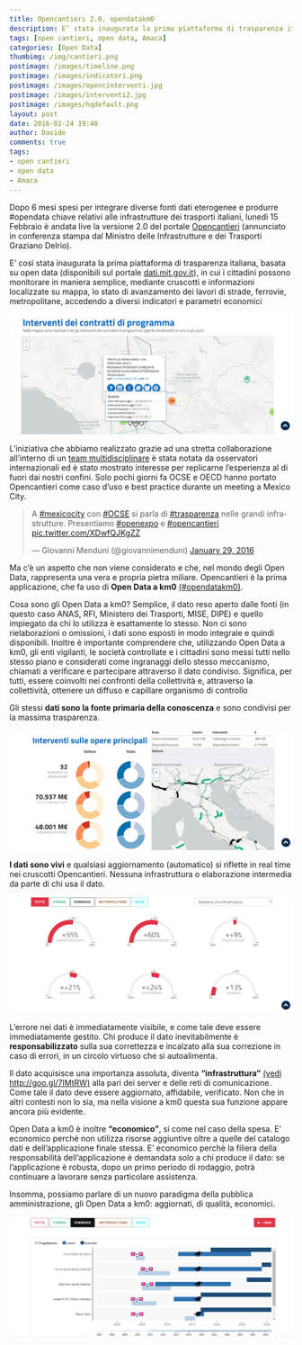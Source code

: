 ```yaml
---
title: Opencantieri 2.0, opendatakm0
description: E’ stata inaugurata la prima piattaforma di trasparenza italiana che permette monitorare lo stato di avanzamento dei lavori di strade, ferrovie, metropolitane
tags: [open cantieri, open data, Amaca]
categories: [Open Data]
thumbimg: /img/cantieri.png
postimage: /images/timeline.png
postimage: /images/indicatori.png
postimage: /images/opencinterventi.jpg
postimage: /images/interventi2.jpg
postimage: /images/hqdefault.png
layout: post
date: 2016-02-24 19:40
author: Davide
comments: true
tags:
- open cantieri
- open data
- Amaca
---
```


Dopo 6 mesi spesi per integrare diverse fonti dati eterogenee e produrre #opendata chiave relativi alle infrastrutture dei trasporti italiani, lunedì 15 Febbraio è andata live la versione 2.0 del portale [Opencantieri](http://opencantieri.mit.gov.it/) (annunciato in conferenza stampa dal Ministro delle Infrastrutture e dei Trasporti Graziano Delrio).

E’ così stata inaugurata la  prima piattaforma di trasparenza italiana, basata su open data (disponibili sul portale [dati.mit.gov.it](http://dati.mit.gov.it/catalog/dataset)), in cui i cittadini possono monitorare in maniera semplice, mediante cruscotti e informazioni localizzate su mappa, lo stato di avanzamento dei lavori di strade, ferrovie, metropolitane, accedendo a diversi indicatori e parametri economici

![Cantieri](https://github.com/sciamlab/blog/blob/gh-pages/images/interventi2.jpg?raw=true)

L’iniziativa che abbiamo realizzato grazie ad una stretta collaborazione all’interno di un [team multidisciplinare](http://opencantieri.mit.gov.it/crediti) è stata notata da osservatori internazionali ed è stato mostrato interesse per replicarne l’esperienza al di fuori dai nostri confini. Solo pochi giorni fa OCSE‬ e ‪‎OECD‬ hanno portato Opencantieri come caso d’uso e best practice durante un meeting a Mexico City.

<blockquote class="twitter-tweet" data-lang="en"><p lang="it" dir="ltr">A <a href="https://twitter.com/hashtag/mexicocity?src=hash">#mexicocity</a> con <a href="https://twitter.com/hashtag/OCSE?src=hash">#OCSE</a> si parla di <a href="https://twitter.com/hashtag/trasparenza?src=hash">#trasparenza</a> nelle grandi infrastrutture. Presentiamo <a href="https://twitter.com/hashtag/openexpo?src=hash">#openexpo</a> e <a href="https://twitter.com/hashtag/opencantieri?src=hash">#opencantieri</a> <a href="https://t.co/XDwfQJKgZZ">pic.twitter.com/XDwfQJKgZZ</a></p>&mdash; Giovanni Menduni (@giovannimenduni) <a href="https://twitter.com/giovannimenduni/status/693101424465432576">January 29, 2016</a></blockquote>
<script async src="//platform.twitter.com/widgets.js" charset="utf-8"></script>

Ma c’è un aspetto che non viene considerato e che, nel mondo degli Open Data, rappresenta una vera e propria pietra miliare. Opencantieri è la prima applicazione, che fa uso di **Open Data a km0** [(#opendatakm0)](https://twitter.com/search?f=tweets&q=%23opendatakm0&src=typd).

Cosa sono gli Open Data a km0? Semplice, il dato reso aperto dalle fonti (in questo caso ANAS, RFI, Ministero dei Trasporti, MISE, DIPE) e quello impiegato da chi lo utilizza è esattamente lo stesso. Non ci sono rielaborazioni o omissioni, i dati sono esposti in modo integrale e quindi disponibili. Inoltre è importante comprendere che, utilizzando Open Data a km0, gli enti vigilanti, le società controllate e i cittadini sono messi tutti nello stesso piano e considerati come ingranaggi dello stesso meccanismo, chiamati a verificare e partecipare attraverso il dato condiviso. Significa, per tutti, essere coinvolti nei confronti della collettività e, attraverso la collettività, ottenere un diffuso e capillare organismo di controllo

Gli stessi **dati sono la fonte primaria della conoscenza** e sono condivisi per la massima trasparenza.

![Cantieri](https://github.com/sciamlab/blog/blob/gh-pages/images/opencinterventi.jpg?raw=true)

**I dati sono vivi** e qualsiasi aggiornamento (automatico) si riflette in real time nei cruscotti Opencantieri. Nessuna infrastruttura o elaborazione intermedia da parte di chi usa il dato.

![Cantieri](https://github.com/sciamlab/blog/blob/gh-pages/images/indicatori.png?raw=true)

L’errore nei dati è immediatamente visibile, e come tale deve essere immediatamente gestito. Chi produce il dato inevitabilmente è **responsabilizzato** sulla sua correttezza e incalzato alla sua correzione in caso di errori, in un circolo virtuoso che si autoalimenta.

Il dato acquisisce una importanza assoluta, diventa **“infrastruttura”** [(vedi http://goo.gl/7lMtRW)](http://www.techeconomy.it/2016/01/27/open-data-tutta-colpa-un-not-available/) alla pari dei server e delle reti di comunicazione. Come tale il dato deve essere aggiornato, affidabile, verificato. Non che in altri contesti non lo sia, ma nella visione a km0 questa sua funzione appare ancora più evidente.

Open Data a km0 è inoltre **“economico”**, si come nel caso della spesa. E’ economico perchè non utilizza risorse aggiuntive oltre a quelle del catalogo dati e dell’applicazione finale stessa. E’ economico perchè la filiera della responsabilità dell’applicazione è demandata solo a chi produce il dato: se l’applicazione è robusta, dopo un primo periodo di rodaggio, potrà continuare a lavorare senza particolare assistenza.

Insomma, possiamo parlare di un nuovo paradigma della pubblica amministrazione, gli Open Data a km0: aggiornati, di qualità, economici.

![Cantieri](https://github.com/sciamlab/blog/blob/gh-pages/images/timeline.png?raw=true)

